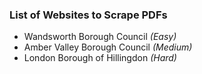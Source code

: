### List of Websites to Scrape PDFs
- Wandsworth Borough Council *(Easy)*
- Amber Valley Borough Council *(Medium)*
- London Borough of Hillingdon *(Hard)*